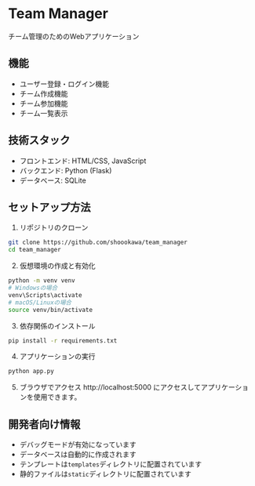 # Team Manager

チーム管理のためのWebアプリケーション

## 機能

- ユーザー登録・ログイン機能
- チーム作成機能
- チーム参加機能
- チーム一覧表示

## 技術スタック

- フロントエンド: HTML/CSS, JavaScript
- バックエンド: Python (Flask)
- データベース: SQLite

## セットアップ方法

1. リポジトリのクローン
```bash
git clone https://github.com/shoookawa/team_manager
cd team_manager
```

2. 仮想環境の作成と有効化
```bash
python -m venv venv
# Windowsの場合
venv\Scripts\activate
# macOS/Linuxの場合
source venv/bin/activate
```

3. 依存関係のインストール
```bash
pip install -r requirements.txt
```

4. アプリケーションの実行
```bash
python app.py
```

5. ブラウザでアクセス
http://localhost:5000 にアクセスしてアプリケーションを使用できます。

## 開発者向け情報

- デバッグモードが有効になっています
- データベースは自動的に作成されます
- テンプレートは`templates`ディレクトリに配置されています
- 静的ファイルは`static`ディレクトリに配置されています 